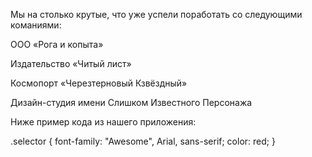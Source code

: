 Мы на столько крутые, что уже успели поработать со следующими команиями:


ООО «Рога и копыта»

Издательство «Читый лист»

Космопорт «Черезтерновый Кзвёздный»

Дизайн-студия имени Слишком Известного Персонажа


Ниже пример кода из нашего приложения:

.selector {
  font-family: "Awesome", Arial, sans-serif;
  color: red;
}
